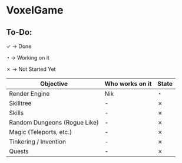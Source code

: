 # VoxelGame

## To-Do:

✓ -> Done

◔ -> Working on it

✗ -> Not Started Yet

|Objective|Who works on it|State|
|---------|----------------|-----|
|Render Engine|Nik|◔|
|Skilltree|-|✗|
|Skills|-|✗|
|Random Dungeons (Rogue Like)|-|✗|
|Magic (Teleports, etc.)|-|✗|
|Tinkering / Invention|-|✗|
|Quests|-|✗|

